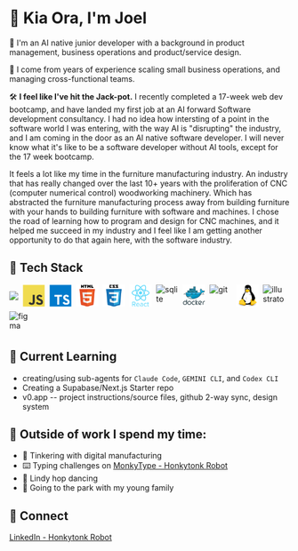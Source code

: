 # 👋 Kia Ora, I'm Joel

🥞 I'm an AI native junior developer with a background in product management, business operations and product/service design.

🚀 I come from years of experience scaling small business operations, and managing cross-functional teams.

🛠️ **I feel like I've hit the Jack-pot.** I recently completed a 17-week web dev bootcamp, and have landed my first job at an AI forward Software development consultancy. I had no idea how intersting of a point in the software world I was entering, with the way AI is "disrupting" the industry, and I am coming in the door as an AI native software developer. I will never know what it's like to be a software developer without AI tools, except for the 17 week bootcamp.

It feels a lot like my time in the furniture manufacturing industry. An industry that has really changed over the last 10+ years with the proliferation of CNC (computer numerical control) woodworking machinery. Which has abstracted the furniture manufacturing process away from building furniture with your hands to building furniture with software and machines. I chose the road of learning how to program and design for CNC machines, and it helped me succeed in my industry and I feel like I am getting another opportunity to do that again here, with the software industry.


## 🤖 Tech Stack
<div style="display: flex; flex-wrap: wrap; gap: 8px; align-items: center;">
  <img src="https://cdn.jsdelivr.net/gh/devicons/devicon@latest/icons/typescript/typescript-original.svg" />
  <img src="https://raw.githubusercontent.com/devicons/devicon/master/icons/javascript/javascript-original.svg" alt="javascript" width="40" height="40"/>
  <img src="https://raw.githubusercontent.com/devicons/devicon/master/icons/typescript/typescript-original.svg" alt="typescript" width="40" height="40"/>
  <img src="https://raw.githubusercontent.com/devicons/devicon/master/icons/html5/html5-original-wordmark.svg" alt="html5" width="40" height="40"/>
  <img src="https://raw.githubusercontent.com/devicons/devicon/master/icons/css3/css3-original-wordmark.svg" alt="css3" width="40" height="40"/>
  <img src="https://raw.githubusercontent.com/devicons/devicon/master/icons/react/react-original-wordmark.svg" alt="react" width="40" height="40"/>
  <img src="https://www.vectorlogo.zone/logos/sqlite/sqlite-icon.svg" alt="sqlite" width="40" height="40"/>
  <img src="https://raw.githubusercontent.com/devicons/devicon/master/icons/docker/docker-original-wordmark.svg" alt="docker" width="40" height="40"/>
  <img src="https://www.vectorlogo.zone/logos/git-scm/git-scm-icon.svg" alt="git" width="40" height="40"/>
  <img src="https://raw.githubusercontent.com/devicons/devicon/master/icons/linux/linux-original.svg" alt="linux" width="40" height="40"/>
  <img src="https://www.vectorlogo.zone/logos/adobe_illustrator/adobe_illustrator-icon.svg" alt="illustrator" width="40" height="40"/>
  <img src="https://www.vectorlogo.zone/logos/figma/figma-icon.svg" alt="figma" width="40" height="40"/>
</div>


## 🌱 Current Learning
- creating/using sub-agents for `Claude Code`, `GEMINI CLI`, and `Codex CLI`
- Creating a Supabase/Next.js Starter repo
- v0.app -- project instructions/source files, github 2-way sync, design system

## 🕺 Outside of work I spend my time:
- 🔧 Tinkering with digital manufacturing
- ⌨️ Typing challenges on [MonkyType - Honkytonk Robot](MonkeyType.com/profile/HonkyTonkRobot)
- 💃 Lindy hop dancing
- 🌳 Going to the park with my young family

## 🤝 Connect
[LinkedIn - Honkytonk Robot](https://www.linkedin.com/in/honkytonkrobot)

